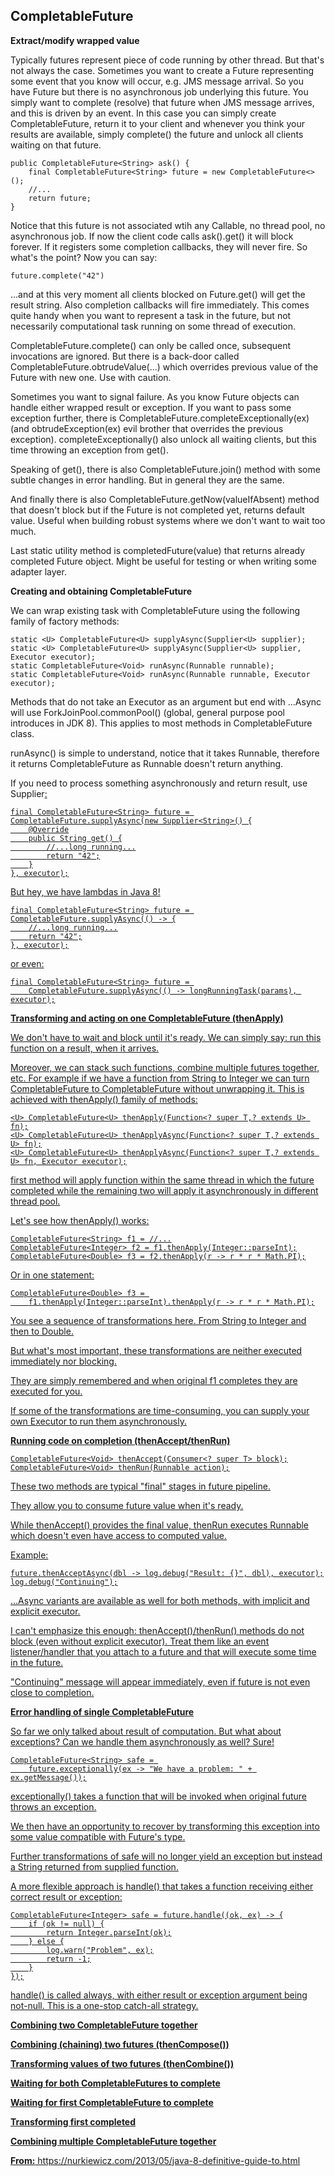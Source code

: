 ## CompletableFuture

**Extract/modify wrapped value**

Typically futures represent piece of code running by other thread. But that's not always the case. Sometimes you want to create a Future representing some event that you know will occur, e.g. JMS message arrival. So you have Future<Message> but there is no asynchronous job underlying this future. You simply want to complete (resolve) that future when JMS message arrives, and this is driven by an event. In this case you can simply create CompletableFuture, return it to your client and whenever you think your results are available, simply complete() the future and unlock all clients waiting on that future.

```
public CompletableFuture<String> ask() {
    final CompletableFuture<String> future = new CompletableFuture<>();
    //...
    return future;
}
```

Notice that this future is not associated wtih any Callable<String>, no thread pool, no asynchronous job. If now the client code calls ask().get() it will block forever. If it registers some completion callbacks, they will never fire. So what's the point? Now you can say:

```
future.complete("42")
```

...and at this very moment all clients blocked on Future.get() will get the result string. Also completion callbacks will fire immediately. This comes quite handy when you want to represent a task in the future, but not necessarily computational task running on some thread of execution.

CompletableFuture.complete() can only be called once, subsequent invocations are ignored. But there is a back-door called CompletableFuture.obtrudeValue(...) which overrides previous value of the Future with new one. Use with caution.

Sometimes you want to signal failure. As you know Future objects can handle either wrapped result or exception. If you want to pass some exception further, there is CompletableFuture.completeExceptionally(ex) (and obtrudeException(ex) evil brother that overrides the previous exception). completeExceptionally() also unlock all waiting clients, but this time throwing an exception from get().

Speaking of get(), there is also CompletableFuture.join() method with some subtle changes in error handling. But in general they are the same. 

And finally there is also CompletableFuture.getNow(valueIfAbsent) method that doesn't block but if the Future is not completed yet, returns default value. Useful when building robust systems where we don't want to wait too much.

Last static utility method is completedFuture(value) that returns already completed Future object. Might be useful for testing or when writing some adapter layer.

**Creating and obtaining CompletableFuture**

We can wrap existing task with CompletableFuture using the following family of factory methods:

```
static <U> CompletableFuture<U> supplyAsync(Supplier<U> supplier);
static <U> CompletableFuture<U> supplyAsync(Supplier<U> supplier, Executor executor);
static CompletableFuture<Void> runAsync(Runnable runnable);
static CompletableFuture<Void> runAsync(Runnable runnable, Executor executor);
```

Methods that do not take an Executor as an argument but end with ...Async will use ForkJoinPool.commonPool() (global, general purpose pool introduces in JDK 8). This applies to most methods in CompletableFuture class. 

runAsync() is simple to understand, notice that it takes Runnable, therefore it returns CompletableFuture<Void> as Runnable doesn't return anything. 

If you need to process something asynchronously and return result, use Supplier<U>:

```
final CompletableFuture<String> future = CompletableFuture.supplyAsync(new Supplier<String>() {
    @Override
    public String get() {
        //...long running...
        return "42";
    }
}, executor);
```

But hey, we have lambdas in Java 8!

```
final CompletableFuture<String> future = CompletableFuture.supplyAsync(() -> {
    //...long running...
    return "42";
}, executor);
```

or even:

```
final CompletableFuture<String> future = 
    CompletableFuture.supplyAsync(() -> longRunningTask(params), executor);
```

**Transforming and acting on one CompletableFuture (thenApply)**

We don't have to wait and block until it's ready. We can simply say: run this function on a result, when it arrives.

Moreover, we can stack such functions, combine multiple futures together, etc. For example if we have a function from String to Integer we can turn CompletableFuture<String> to CompletableFuture<Integer> without unwrapping it. This is achieved with thenApply() family of methods:

```
<U> CompletableFuture<U> thenApply(Function<? super T,? extends U> fn);
<U> CompletableFuture<U> thenApplyAsync(Function<? super T,? extends U> fn);
<U> CompletableFuture<U> thenApplyAsync(Function<? super T,? extends U> fn, Executor executor);
```

first method will apply function within the same thread in which the future completed while the remaining two will apply it asynchronously in different thread pool.

Let's see how thenApply() works:

```
CompletableFuture<String> f1 = //...
CompletableFuture<Integer> f2 = f1.thenApply(Integer::parseInt);
CompletableFuture<Double> f3 = f2.thenApply(r -> r * r * Math.PI);
```

Or in one statement:

```
CompletableFuture<Double> f3 = 
    f1.thenApply(Integer::parseInt).thenApply(r -> r * r * Math.PI);
```

You see a sequence of transformations here. From String to Integer and then to Double. 

But what's most important, these transformations are neither executed immediately nor blocking. 

They are simply remembered and when original f1 completes they are executed for you.

If some of the transformations are time-consuming, you can supply your own Executor to run them asynchronously.

**Running code on completion (thenAccept/thenRun)**

```
CompletableFuture<Void> thenAccept(Consumer<? super T> block);
CompletableFuture<Void> thenRun(Runnable action);
```

These two methods are typical "final" stages in future pipeline.

They allow you to consume future value when it's ready. 

While thenAccept() provides the final value, thenRun executes Runnable which doesn't even have access to computed value. 

Example:

```
future.thenAcceptAsync(dbl -> log.debug("Result: {}", dbl), executor);
log.debug("Continuing");
```

...Async variants are available as well for both methods, with implicit and explicit executor. 

I can't emphasize this enough: thenAccept()/thenRun() methods do not block (even without explicit executor). Treat them like an event listener/handler that you attach to a future and that will execute some time in the future. 

"Continuing" message will appear immediately, even if future is not even close to completion.

**Error handling of single CompletableFuture**

So far we only talked about result of computation. But what about exceptions? Can we handle them asynchronously as well? Sure!

```
CompletableFuture<String> safe = 
    future.exceptionally(ex -> "We have a problem: " + ex.getMessage());
```

exceptionally() takes a function that will be invoked when original future throws an exception.

We then have an opportunity to recover by transforming this exception into some value compatible with Future's type. 

Further transformations of safe will no longer yield an exception but instead a String returned from supplied function.

A more flexible approach is handle() that takes a function receiving either correct result or exception:

```
CompletableFuture<Integer> safe = future.handle((ok, ex) -> {
    if (ok != null) {
        return Integer.parseInt(ok);
    } else {
        log.warn("Problem", ex);
        return -1;
    }
});
```

handle() is called always, with either result or exception argument being not-null. This is a one-stop catch-all strategy.

**Combining two CompletableFuture together**

**Combining (chaining) two futures (thenCompose())**

**Transforming values of two futures (thenCombine())**

**Waiting for both CompletableFutures to complete**

**Waiting for first CompletableFuture to complete**

**Transforming first completed**

**Combining multiple CompletableFuture together**




**From:**
  https://nurkiewicz.com/2013/05/java-8-definitive-guide-to.html
